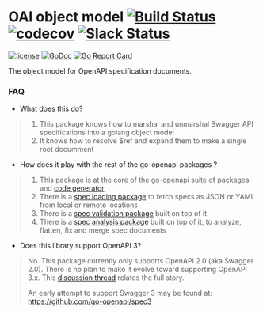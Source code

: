 # OAI object model [![Build Status](https://travis-ci.org/go-openapi/spec.svg?branch=master)](https://travis-ci.org/go-openapi/spec) [![codecov](https://codecov.io/gh/go-openapi/spec/branch/master/graph/badge.svg)](https://codecov.io/gh/go-openapi/spec) [![Slack Status](https://slackin.goswagger.io/badge.svg)](https://slackin.goswagger.io)

[![license](http://img.shields.io/badge/license-Apache%20v2-orange.svg)](https://raw.githubusercontent.com/go-openapi/spec/master/LICENSE)
[![GoDoc](https://godoc.org/github.com/go-openapi/spec?status.svg)](http://godoc.org/github.com/go-openapi/spec)
[![Go Report Card](https://goreportcard.com/badge/github.com/go-openapi/spec)](https://goreportcard.com/report/github.com/go-openapi/spec)

The object model for OpenAPI specification documents.

### FAQ

* What does this do?

> 1. This package knows how to marshal and unmarshal Swagger API specifications into a golang object model
> 2. It knows how to resolve $ref and expand them to make a single root documment

* How does it play with the rest of the go-openapi packages ?

> 1. This package is at the core of the go-openapi suite of packages and [code generator](https://github.com/go-swagger/go-swagger)
> 2. There is a [spec loading package](https://github.com/go-openapi/loads) to fetch specs as JSON or YAML from local or remote locations
> 3. There is a [spec validation package](https://github.com/go-openapi/validate) built on top of it
> 4. There is a [spec analysis package](https://github.com/go-openapi/analysis) built on top of it, to analyze, flatten, fix and merge spec documents

* Does this library support OpenAPI 3?

> No.
> This package currently only supports OpenAPI 2.0 (aka Swagger 2.0).
> There is no plan to make it evolve toward supporting OpenAPI 3.x.
> This [discussion thread](https://github.com/go-openapi/spec/issues/21) relates the full story.
>
> An early attempt to support Swagger 3 may be found at: https://github.com/go-openapi/spec3
